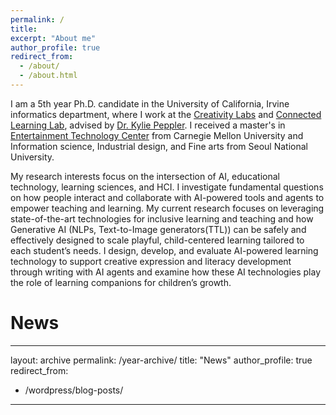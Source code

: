 ```yaml
---
permalink: /
title: 
excerpt: "About me"
author_profile: true
redirect_from: 
  - /about/
  - /about.html
---
```


I am a 5th year Ph.D. candidate in the University of California, Irvine informatics department, where I work at the [Creativity Labs](http://creativitylabs.com/) and [Connected Learning Lab](https://connectedlearning.uci.edu/), advised by [Dr. Kylie Peppler](http://kpeppler.com/). I received a master's in [Entertainment Technology Center](https://www.etc.cmu.edu/) from Carnegie Mellon University and Information science, Industrial design, and Fine arts from Seoul National University. ​

My research interests focus on the intersection of AI, educational technology, learning sciences, and HCI. I investigate fundamental questions on how people interact and collaborate with AI-powered tools and agents to empower teaching and learning. My current research focuses on leveraging state-of-the-art technologies for inclusive learning and teaching and how Generative AI (NLPs, Text-to-Image generators(TTL)) can be safely and effectively designed to scale playful, child-centered learning tailored to each student’s needs. I design, develop, and evaluate AI-powered learning technology to support creative expression and literacy development through writing with AI agents and examine how these AI technologies play the role of learning companions for children’s growth.

News
======
---
layout: archive
permalink: /year-archive/
title: "News"
author_profile: true
redirect_from:
  - /wordpress/blog-posts/
---
